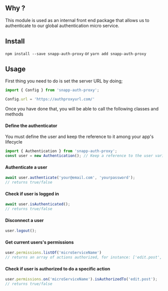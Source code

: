 ## Why ?

This module is used as an internal front end package that allows us to authenticate to our global authentication micro service.

## Install

`npm install --save snapp-auth-proxy` or `yarn add snapp-auth-proxy`

## Usage

First thing you need to do is set the server URL by doing;

```javascript
import { Config } from 'snapp-auth-proxy';

Config.url = 'https://authproxyurl.com/'
```



Once you have done that, you will be able to call the following classes and methods


#### Define the authenticator

You must define the user and keep the reference to it among your app's lifecycle

```javascript
import { Authentication } from 'snapp-auth-proxy';
const user = new Authentication(); // Keep a reference to the user variable
```

#### Authenticate a user

```javascript
await user.authenticate('your@email.com', 'yourpassword');
// returns true/false
```

#### Check if user is logged in 

```javascript
await user.isAuthenticated();
// returns true/false
```

#### Disconnect a user

```javascript
user.logout();
```

#### Get current users's permissions

```javascript
user.permissions.listOf('microServiceName')
// returns an array of actions authorized, for instance: ['edit.post', 'create.post']
```

#### Check if user is authorized to do a specific action

```javascript
user.permissions.on('microServiceName').isAuthorizedTo('edit.post');
// returns true/false
```

